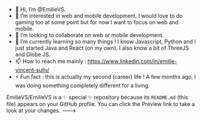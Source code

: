 - 👋 Hi, I’m @EmilieVS.
- 👀 I’m interested in web and mobile development. I would love to do gaming too at some point but for now I want to focus on web and mobile.
- 💞️ I’m looking to collaborate on web or mobile development. 
- 🌱 I’m currently learning so many things ! I know Javascript, Python and I just started Java and React (on my own). I also know a bit of ThreeJS and Globe JS.
- 📫 How to reach me mainly : https://www.linkedin.com/in/emilie-vincent-sully/ 
- ⚡ Fun fact : this is actuallly my second (career) life ! A few months ago, I was doing something completely different for a living. 


EmilieVS/EmilieVS is a ✨ special ✨ repository because its `README.md` (this file) appears on your GitHub profile.
You can click the Preview link to take a look at your changes.
--->

